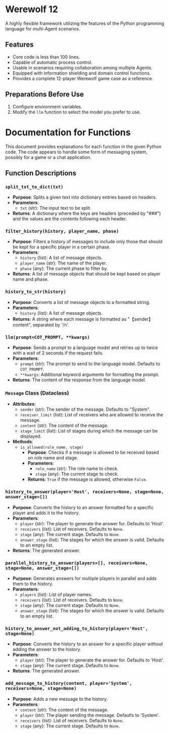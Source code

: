 # Werewolf 12
A highly flexible framework utilizing the features of the Python programming language for multi-Agent scenarios.

## Features
* Core code is less than 100 lines.
* Capable of automatic process control.
* Usable in scenarios requiring collaboration among multiple Agents.
* Equipped with information shielding and domain control functions.
* Provides a complete 12-player Werewolf game case as a reference.

## Preparations Before Use
1. Configure environment variables.
2. Modify the `llm` function to select the model you prefer to use.
# Documentation for Functions

This document provides explanations for each function in the given Python code. The code appears to handle some form of messaging system, possibly for a game or a chat application.

## Function Descriptions

### `split_txt_to_dict(txt)`
- **Purpose**: Splits a given text into dictionary entries based on headers.
- **Parameters**:
  - `txt` (str): The input text to be split.
- **Returns**: A dictionary where the keys are headers (preceded by "###") and the values are the contents following each header.

### `filter_history(history, player_name, phase)`
- **Purpose**: Filters a history of messages to include only those that should be kept for a specific player in a certain phase.
- **Parameters**:
  - `history` (list): A list of message objects.
  - `player_name` (str): The name of the player.
  - `phase` (any): The current phase to filter by.
- **Returns**: A list of message objects that should be kept based on player name and phase.

### `history_to_str(history)`
- **Purpose**: Converts a list of message objects to a formatted string.
- **Parameters**:
  - `history` (list): A list of message objects.
- **Returns**: A string where each message is formatted as "【sender】content", separated by '/n'.

### `llm(prompt=COT_PROMPT, **kwargs)`
- **Purpose**: Sends a prompt to a language model and retries up to twice with a wait of 2 seconds if the request fails.
- **Parameters**:
  - `prompt` (str): The prompt to send to the language model. Defaults to `COT_PROMPT`.
  - `**kwargs`: Additional keyword arguments for formatting the prompt.
- **Returns**: The content of the response from the language model.

### `Message` Class (Dataclass)
- **Attributes**:
  - `sender` (str): The sender of the message. Defaults to "System".
  - `receiver_limit` (list): List of receivers who are allowed to receive the message.
  - `content` (str): The content of the message.
  - `stage_limit` (list): List of stages during which the message can be displayed.
- **Methods**:
  - `is_allowed(role_name, stage)`
    - **Purpose**: Checks if a message is allowed to be received based on role name and stage.
    - **Parameters**:
      - `role_name` (str): The role name to check.
      - `stage` (any): The current stage to check.
    - **Returns**: `True` if the message is allowed, otherwise `False`.

### `history_to_answer(player='Host', receivers=None, stage=None, answer_stage=[])`
- **Purpose**: Converts the history to an answer formatted for a specific player and adds it to the history.
- **Parameters**:
  - `player` (str): The player to generate the answer for. Defaults to 'Host'.
  - `receivers` (list): List of receivers. Defaults to `None`.
  - `stage` (any): The current stage. Defaults to `None`.
  - `answer_stage` (list): The stages for which the answer is valid. Defaults to an empty list.
- **Returns**: The generated answer.

### `parallel_history_to_answer(players=[], receivers=None, stage=None, answer_stage=[])`
- **Purpose**: Generates answers for multiple players in parallel and adds them to the history.
- **Parameters**:
  - `players` (list): List of player names.
  - `receivers` (list): List of receivers. Defaults to `None`.
  - `stage` (any): The current stage. Defaults to `None`.
  - `answer_stage` (list): The stages for which the answer is valid. Defaults to an empty list.

### `history_to_answer_not_adding_to_history(player='Host', stage=None)`
- **Purpose**: Converts the history to an answer for a specific player without adding the answer to the history.
- **Parameters**:
  - `player` (str): The player to generate the answer for. Defaults to 'Host'.
  - `stage` (any): The current stage. Defaults to `None`.
- **Returns**: The generated answer.

### `add_message_to_history(content, player='System', receivers=None, stage=None)`
- **Purpose**: Adds a new message to the history.
- **Parameters**:
  - `content` (str): The content of the message.
  - `player` (str): The player sending the message. Defaults to 'System'.
  - `receivers` (list): List of receivers. Defaults to `None`.
  - `stage` (any): The current stage. Defaults to `None`.